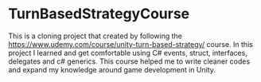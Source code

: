 # TurnBasedStrategyCourse
 
This is a cloning project that created by following the https://www.udemy.com/course/unity-turn-based-strategy/ course. In this project I learned and get comfortable using C# events, struct, interfaces, delegates and c# generics. This course helped me to write cleaner codes and expand my knowledge around game development in Unity.
